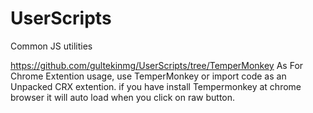# UserScripts
Common JS utilities 

https://github.com/gultekinmg/UserScripts/tree/TemperMonkey
As For Chrome Extention usage, use TemperMonkey or import code as an Unpacked CRX extention.
if you have install Tempermonkey at chrome browser it will auto load when you click on raw button.
